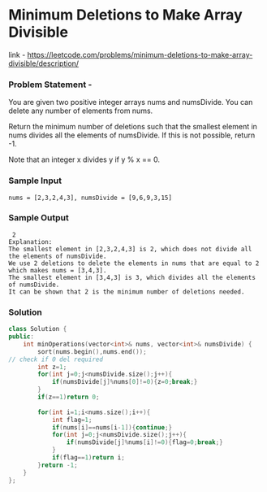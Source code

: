 # Minimum Deletions to Make Array Divisible

link - https://leetcode.com/problems/minimum-deletions-to-make-array-divisible/description/

### Problem Statement - 

You are given two positive integer arrays nums and numsDivide. You can delete any number of elements from nums.

Return the minimum number of deletions such that the smallest element in nums divides all the elements of numsDivide. If this is not possible, return -1.

Note that an integer x divides y if y % x == 0.

### Sample Input
```
nums = [2,3,2,4,3], numsDivide = [9,6,9,3,15]
```
### Sample Output
```
 2
Explanation: 
The smallest element in [2,3,2,4,3] is 2, which does not divide all the elements of numsDivide.
We use 2 deletions to delete the elements in nums that are equal to 2 which makes nums = [3,4,3].
The smallest element in [3,4,3] is 3, which divides all the elements of numsDivide.
It can be shown that 2 is the minimum number of deletions needed.
```

### Solution

```cpp
class Solution {
public:
    int minOperations(vector<int>& nums, vector<int>& numsDivide) {
        sort(nums.begin(),nums.end());
// check if 0 del required
        int z=1;
        for(int j=0;j<numsDivide.size();j++){
            if(numsDivide[j]%nums[0]!=0){z=0;break;}
        }
        if(z==1)return 0;
        
        for(int i=1;i<nums.size();i++){
            int flag=1;
            if(nums[i]==nums[i-1]){continue;}
            for(int j=0;j<numsDivide.size();j++){
                if(numsDivide[j]%nums[i]!=0){flag=0;break;}
            }
            if(flag==1)return i;
        }return -1;
    }
};

```